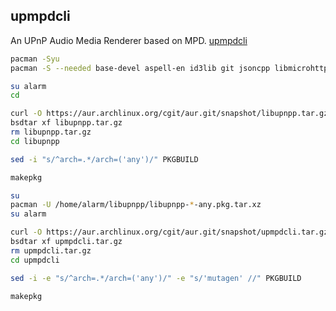 ## upmpdcli

An UPnP Audio Media Renderer based on MPD. [upmpdcli](https://www.lesbonscomptes.com/upmpdcli/)
```sh
pacman -Syu
pacman -S --needed base-devel aspell-en id3lib git jsoncpp libmicrohttpd libmpdclient libupnp python-bottle python-mutagen python-requests python-setuptools python-waitress recoll

su alarm
cd

curl -O https://aur.archlinux.org/cgit/aur.git/snapshot/libupnpp.tar.gz
bsdtar xf libupnpp.tar.gz
rm libupnpp.tar.gz
cd libupnpp

sed -i "s/^arch=.*/arch=('any')/" PKGBUILD

makepkg

su
pacman -U /home/alarm/libupnpp/libupnpp-*-any.pkg.tar.xz
su alarm

curl -O https://aur.archlinux.org/cgit/aur.git/snapshot/upmpdcli.tar.gz
bsdtar xf upmpdcli.tar.gz
rm upmpdcli.tar.gz
cd upmpdcli

sed -i -e "s/^arch=.*/arch=('any')/" -e "s/'mutagen' //" PKGBUILD

makepkg
```
